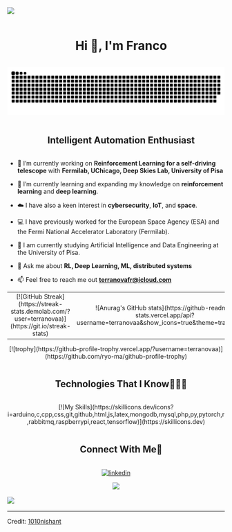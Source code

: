 <!---
terranovaa/terranovaa is a ✨ special ✨ repository because its `README.md` (this file) appears on your GitHub profile.
You can click the Preview link to take a look at your changes.
--->

<!--horizontal divider(gradiant)-->
<img src="https://user-images.githubusercontent.com/73097560/115834477-dbab4500-a447-11eb-908a-139a6edaec5c.gif">

<!--h1 without bottom border-->
<div id="user-content-toc">
  <ul align="center">
    <summary><h1 style="display: inline-block">Hi 👋, I'm Franco</h1></summary>
  </ul>
</div>


<!--- snake -->
<div align="center">
  <img  src="https://github.com/1999AZZAR/1999AZZAR/blob/main/resources/img/grid-snake.svg"
       alt="snake" /></a>
</div>


<!--h2 without bottom border-->
<div id="user-content-toc">
  <ul align="center">
    <summary><h2 style="display: inline-block">Intelligent Automation Enthusiast</h2></summary>
  </ul>
</div>


<!--Intro start-->
- 🔭 I’m currently working on **Reinforcement Learning for a self-driving telescope** with **Fermilab, UChicago, Deep Skies Lab, University of Pisa**

- 🌱 I’m currently learning and expanding my knowledge on **reinforcement learning** and **deep learning**.

- ☁️ I have also a keen interest in **cybersecurity**, **IoT**, and **space**. 

- 💻 I have previously worked for the European Space Agency (ESA) and the Fermi National Accelerator Laboratory (Fermilab).

- 🏫 I am currently studying Artificial Intelligence and Data Engineering at the University of Pisa. 

- 💬 Ask me about **RL, Deep Learning, ML, distributed systems**

- 📫 Feel free to reach me out **terranovafr@icloud.com**

<!--Intro end-->



<!--- stats & Trophy (start) -->
<p align="center">
  <!--- stats (start) -->
<table align="center">
<tr border="none">
<td width="50%" align="center">
  [![GitHub Streak](https://streak-stats.demolab.com/?user=terranovaa)](https://git.io/streak-stats)
</td>

<td width="50%" align="center">
  ![Anurag's GitHub stats](https://github-readme-stats.vercel.app/api?username=terranovaa&show_icons=true&theme=transparent)
  </td>
</tr>
</table>
<!--- stats (end) -->

<!--- trophy (start) -->
<div align=center>
  [![trophy](https://github-profile-trophy.vercel.app/?username=terranovaa)](https://github.com/ryo-ma/github-profile-trophy)
</div>
<!--- trophy (start) -->


</p>        
<!--- stats (end) -->


<!--h1 without bottom border-->
<div id="user-content-toc">
  <ul align="center">
    <summary><h2 style="display: inline-block">Technologies That I Know👨🏻‍💻</h2></summary>
  </ul>
</div>
<!--tech stack icons-->
<p align="center">
  [![My Skills](https://skillicons.dev/icons?i=arduino,c,cpp,css,git,github,html,js,latex,mongodb,mysql,php,py,pytorch,r,rabbitmq,raspberrypi,react,tensorflow)](https://skillicons.dev)
</p>


<!-- Connect with me -->
<!--h2 without bottom border-->
<div id="user-content-toc">
  <ul align="center">
    <summary><h2 style="display: inline-block">Connect With Me🤝</h2></summary>
  </ul>
</div>

<!--icons and links-->
<p align="center">
<a href="https://www.linkedin.com/in/franco-terranova-1092b316a/" target="blank"><img align="center" src="https://user-images.githubusercontent.com/88904952/234979284-68c11d7f-1acc-4f0c-ac78-044e1037d7b0.png" alt="linkedin" height="50" width="50" /></a>  
</p>


<!--profile visit count-->
<div align="center">
  
[![](https://visitcount.itsvg.in/api?id=Terranova&label=Profile%20Views&color=12&icon=5&pretty=true)](https://visitcount.itsvg.in)
  
</div>

<!--horizontal divider(gradiant)-->
<img src="https://user-images.githubusercontent.com/73097560/115834477-dbab4500-a447-11eb-908a-139a6edaec5c.gif">

----------------------------------------------------------------------
Credit: [1010nishant](https://github.com/1010nishant)

